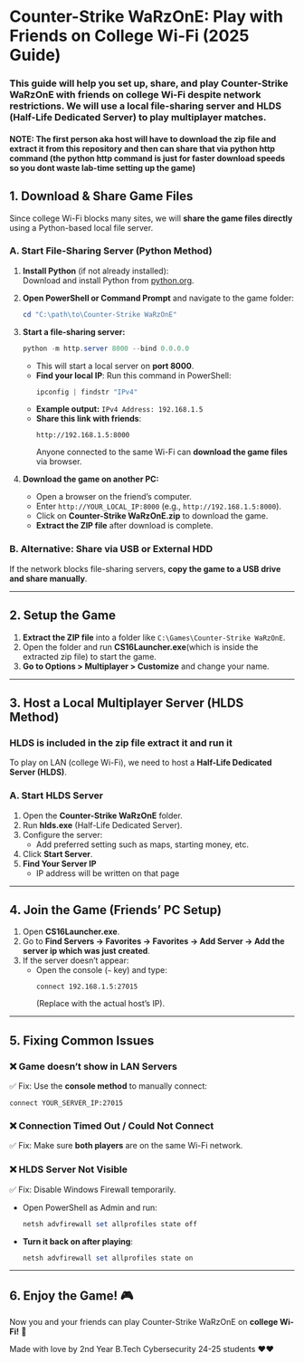 # Counter-Strike WaRzOnE: Play with Friends on College Wi-Fi (2025 Guide)


### This guide will help you **set up, share, and play Counter-Strike WaRzOnE with friends on college Wi-Fi** despite network restrictions. We will use a **local file-sharing server** and **HLDS (Half-Life Dedicated Server)** to play multiplayer matches.

#### NOTE: The first person aka host will have to download the zip file and extract it from this repository and then can share that via python http command (the python http command is just for faster download speeds so you dont waste lab-time setting up the game)

## **1. Download & Share Game Files**
Since college Wi-Fi blocks many sites, we will **share the game files directly** using a Python-based local file server.

### **A. Start File-Sharing Server (Python Method)**
1. **Install Python** (if not already installed):  
   Download and install Python from [python.org](https://www.python.org/downloads/).

2. **Open PowerShell or Command Prompt** and navigate to the game folder:
   ```powershell
   cd "C:\path\to\Counter-Strike WaRzOnE"
   ```
3. **Start a file-sharing server:**
   ```powershell
   python -m http.server 8000 --bind 0.0.0.0
   ```
   - This will start a local server on **port 8000**.
   - **Find your local IP**: Run this command in PowerShell:
     ```powershell
     ipconfig | findstr "IPv4"
     ```
   - **Example output:** `IPv4 Address: 192.168.1.5`
   - **Share this link with friends**:  
     ```
     http://192.168.1.5:8000
     ```
     Anyone connected to the same Wi-Fi can **download the game files** via browser.

4. **Download the game on another PC:**
   - Open a browser on the friend’s computer.
   - Enter `http://YOUR_LOCAL_IP:8000` (e.g., `http://192.168.1.5:8000`).
   - Click on **Counter-Strike WaRzOnE.zip** to download the game.
   - **Extract the ZIP file** after download is complete.

### **B. Alternative: Share via USB or External HDD**
If the network blocks file-sharing servers, **copy the game to a USB drive and share manually**.

---
## **2. Setup the Game**
1. **Extract the ZIP file** into a folder like `C:\Games\Counter-Strike WaRzOnE`.
2. Open the folder and run **CS16Launcher.exe**(which is inside the extracted zip file) to start the game.
3. **Go to Options > Multiplayer > Customize** and change your name.

---
## **3. Host a Local Multiplayer Server (HLDS Method)**
### HLDS is included in the zip file extract it and run it
To play on LAN (college Wi-Fi), we need to host a **Half-Life Dedicated Server (HLDS)**.

### **A. Start HLDS Server**
1. Open the **Counter-Strike WaRzOnE** folder.
2. Run **hlds.exe** (Half-Life Dedicated Server).
3. Configure the server:
    - Add preferred setting such as maps, starting money, etc.
4. Click **Start Server**.
5. **Find Your Server IP**
    - IP address will be written on that page

---
## **4. Join the Game (Friends’ PC Setup)**
1. Open **CS16Launcher.exe**.
2. Go to **Find Servers -> Favorites -> Favorites -> Add Server -> Add the server ip which was just created**.
3. If the server doesn’t appear:
   - Open the console (`~` key) and type:
     ```
     connect 192.168.1.5:27015
     ```
     (Replace with the actual host’s IP).

---
## **5. Fixing Common Issues**
### ❌ **Game doesn’t show in LAN Servers**
✅ Fix: Use the **console method** to manually connect:
```console
connect YOUR_SERVER_IP:27015
```

### ❌ **Connection Timed Out / Could Not Connect**
✅ Fix: Make sure **both players** are on the same Wi-Fi network.

### ❌ **HLDS Server Not Visible**
✅ Fix: Disable Windows Firewall temporarily.
- Open PowerShell as Admin and run:
  ```powershell
  netsh advfirewall set allprofiles state off
  ```
- **Turn it back on after playing**:
  ```powershell
  netsh advfirewall set allprofiles state on
  ```

---
## **6. Enjoy the Game! 🎮**
Now you and your friends can play Counter-Strike WaRzOnE on **college Wi-Fi!** 🚀

Made with love by 2nd Year B.Tech Cybersecurity 24-25 students
❤️❤️
